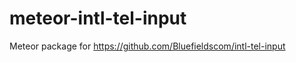 meteor-intl-tel-input
=====================

Meteor package for https://github.com/Bluefieldscom/intl-tel-input
